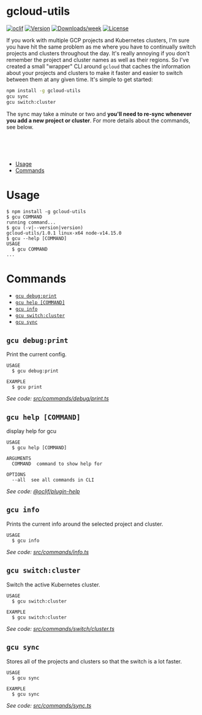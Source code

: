 gcloud-utils
============

[![oclif](https://img.shields.io/badge/cli-oclif-brightgreen.svg)](https://oclif.io)
[![Version](https://img.shields.io/npm/v/gcloud-utils.svg)](https://npmjs.org/package/gcloud-utils)
[![Downloads/week](https://img.shields.io/npm/dw/gcloud-utils.svg)](https://npmjs.org/package/gcloud-utils)
[![License](https://img.shields.io/npm/l/gcloud-utils.svg)](https://github.com/Kerren-Entrostat/gcloud-utils/blob/master/package.json)

If you work with multiple GCP projects and Kubernetes clusters, I'm sure you have hit the same problem as me where you have to continually switch projects and clusters throughout the day. It's really annoying if you don't remember the project and cluster names as well as their regions. So I've created a small "wrapper" CLI around `gcloud` that caches the information about your projects and clusters to make it faster and easier to switch between them at any given time. It's simple to get started:

```bash
npm install -g gcloud-utils
gcu sync
gcu switch:cluster
```

The sync may take a minute or two and **you'll need to re-sync whenever you add a new project or cluster**. For more details about the commands, see below.

<br>
<br>
<br>

<!-- toc -->
* [Usage](#usage)
* [Commands](#commands)
<!-- tocstop -->
# Usage
<!-- usage -->
```sh-session
$ npm install -g gcloud-utils
$ gcu COMMAND
running command...
$ gcu (-v|--version|version)
gcloud-utils/1.0.1 linux-x64 node-v14.15.0
$ gcu --help [COMMAND]
USAGE
  $ gcu COMMAND
...
```
<!-- usagestop -->
# Commands
<!-- commands -->
* [`gcu debug:print`](#gcu-debugprint)
* [`gcu help [COMMAND]`](#gcu-help-command)
* [`gcu info`](#gcu-info)
* [`gcu switch:cluster`](#gcu-switchcluster)
* [`gcu sync`](#gcu-sync)

## `gcu debug:print`

Print the current config.

```
USAGE
  $ gcu debug:print

EXAMPLE
  $ gcu print
```

_See code: [src/commands/debug/print.ts](https://github.com/Kerren-Entrostat/gcloud-utils/blob/v1.0.1/src/commands/debug/print.ts)_

## `gcu help [COMMAND]`

display help for gcu

```
USAGE
  $ gcu help [COMMAND]

ARGUMENTS
  COMMAND  command to show help for

OPTIONS
  --all  see all commands in CLI
```

_See code: [@oclif/plugin-help](https://github.com/oclif/plugin-help/blob/v3.0.0/src/commands/help.ts)_

## `gcu info`

Prints the current info around the selected project and cluster.

```
USAGE
  $ gcu info
```

_See code: [src/commands/info.ts](https://github.com/Kerren-Entrostat/gcloud-utils/blob/v1.0.1/src/commands/info.ts)_

## `gcu switch:cluster`

Switch the active Kubernetes cluster.

```
USAGE
  $ gcu switch:cluster

EXAMPLE
  $ gcu switch:cluster
```

_See code: [src/commands/switch/cluster.ts](https://github.com/Kerren-Entrostat/gcloud-utils/blob/v1.0.1/src/commands/switch/cluster.ts)_

## `gcu sync`

Stores all of the projects and clusters so that the switch is a lot faster.

```
USAGE
  $ gcu sync

EXAMPLE
  $ gcu sync
```

_See code: [src/commands/sync.ts](https://github.com/Kerren-Entrostat/gcloud-utils/blob/v1.0.1/src/commands/sync.ts)_
<!-- commandsstop -->
